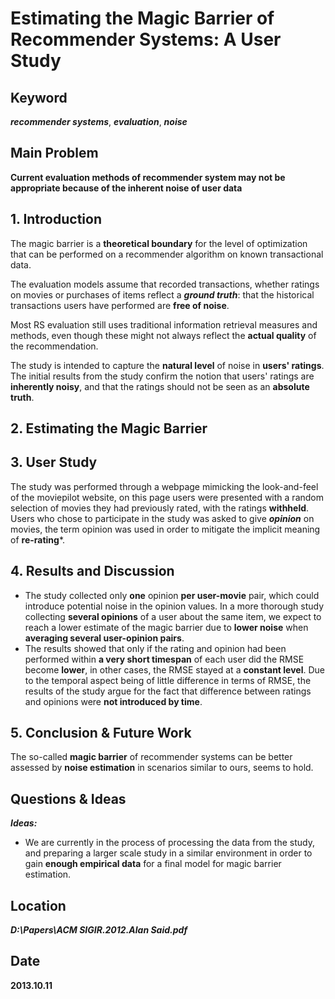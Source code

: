 # Estimating the Magic Barrier of Recommender Systems: A User Study

## Keyword
***recommender systems***, ***evaluation***, ***noise***

## Main Problem
**Current evaluation methods of recommender system may not be appropriate because of the inherent noise of user data**

## 1. Introduction
The magic barrier is a **theoretical boundary** for the level of optimization that can be performed on a recommender algorithm on known transactional data.

The evaluation models assume that recorded transactions, whether ratings on movies or purchases of items reflect a ***ground truth***: that the historical transactions users have performed are **free of noise**.

Most RS evaluation still uses traditional information retrieval measures and methods, even though these might not always reflect the **actual quality** of the recommendation.

The study is intended to capture the **natural level** of noise in **users' ratings**. The initial results from the study confirm the notion that users' ratings are **inherently noisy**, and that the ratings should not be seen as an **absolute truth**.

## 2. Estimating the Magic Barrier

## 3. User Study
The study was performed through a webpage mimicking the look-and-feel of the moviepilot website, on this page users were presented with a random selection of movies they had previously rated, with the ratings **withheld**. Users who chose to participate in the study was asked to give ***opinion*** on movies, the term opinion was used in order to mitigate the implicit meaning of **re-rating***.

## 4. Results and Discussion
- The study collected only **one** opinion **per user-movie** pair, which could introduce potential noise in the opinion values. In a more thorough study collecting **several opinions** of a user about the same item, we expect to reach a lower estimate of the magic barrier due to **lower noise** when **averaging several user-opinion pairs**.
- The results showed that only if the rating and opinion had been performed within **a very short timespan** of each user did the RMSE become **lower**, in other cases, the RMSE stayed at a **constant level**. Due to the temporal aspect being of little difference in terms of RMSE, the results of the study argue for the fact that difference between ratings and opinions were **not introduced by time**.


## 5. Conclusion & Future Work
The so-called **magic barrier** of recommender systems can be better assessed by **noise estimation** in scenarios similar to ours, seems to hold.

## Questions & Ideas
***Ideas:***

- We are currently in the process of processing the data from the study, and preparing a larger scale study in a similar environment in order to gain **enough empirical data** for a final model for magic barrier estimation.

## Location
***D:\Papers\ACM SIGIR.2012.Alan Said.pdf***

## Date
**2013.10.11**


 